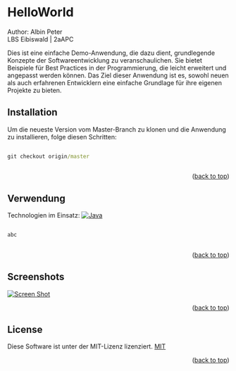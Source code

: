 <a name="readme-top"></a>
# HelloWorld
Author: Albin Peter <br>
LBS Eibiswald | 2aAPC

Dies ist eine einfache Demo-Anwendung, die dazu dient, grundlegende Konzepte der Softwareentwicklung zu veranschaulichen. Sie bietet Beispiele für Best Practices in der Programmierung, die leicht erweitert und angepasst werden können. Das Ziel dieser Anwendung ist es, sowohl neuen als auch erfahrenen Entwicklern eine einfache Grundlage für ihre eigenen Projekte zu bieten.

## Installation
Um die neueste Version vom Master-Branch zu klonen und die Anwendung zu installieren, folge diesen Schritten:
```cmd
 
git checkout origin/master
 
```
<p align="right">(<a href="#readme-top">back to top</a>)</p>
 
## Verwendung
Technologien im Einsatz:
[![Java][java.com]][java-url]
 
```php
 
abc
 
```
<p align="right">(<a href="#readme-top">back to top</a>)</p>
 
## Screenshots
 
[![Screen Shot][product-screenshot]](https://example.com)
 
<p align="right">(<a href="#readme-top">back to top</a>)</p>
 
## License
Diese Software ist unter der MIT-Lizenz lizenziert.
[MIT](https://choosealicense.com/licenses/mit/)
<p align="right">(<a href="#readme-top">back to top</a>)</p>
 
<!-- MARKDOWN LINKS & IMAGES -->
<!-- https://www.markdownguide.org/basic-syntax/#reference-style-links -->
[java.com]: https://img.shields.io/badge/Java-ED8B00?style=for-the-badge&logo=openjdk&logoColor=white
[java-url]: https://www.java.com/de/
[product-screenshot]: images/main.png
